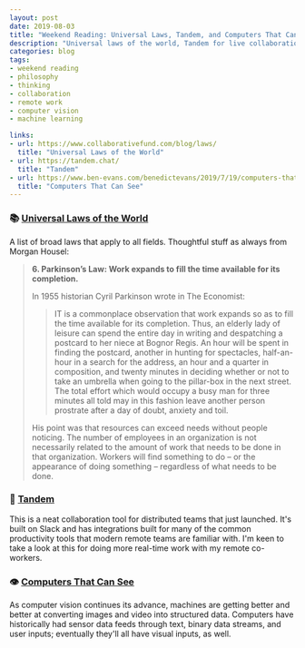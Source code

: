 ```yaml
---
layout: post
date: 2019-08-03
title: "Weekend Reading: Universal Laws, Tandem, and Computers That Can See"
description: "Universal laws of the world, Tandem for live collaboration in Slack, and the forward march of vision for computers."
categories: blog
tags:
- weekend reading
- philosophy
- thinking
- collaboration
- remote work
- computer vision
- machine learning

links:
- url: https://www.collaborativefund.com/blog/laws/
  title: "Universal Laws of the World"
- url: https://tandem.chat/
  title: "Tandem"
- url: https://www.ben-evans.com/benedictevans/2019/7/19/computers-that-can-see
  title: "Computers That Can See"
---
```


### 📚 [Universal Laws of the World](https://www.collaborativefund.com/blog/laws/ "Universal Laws of the World")

A list of broad laws that apply to all fields. Thoughtful stuff as always from Morgan Housel:

> **6. Parkinson’s Law: Work expands to fill the time available for its completion.**
>
> In 1955 historian Cyril Parkinson wrote in The Economist:
>
> > IT is a commonplace observation that work expands so as to fill the time available for its completion. Thus, an elderly lady of leisure can spend the entire day in writing and despatching a postcard to her niece at Bognor Regis. An hour will be spent in finding the postcard, another in hunting for spectacles, half-an-hour in a search for the address, an hour and a quarter in composition, and twenty minutes in deciding whether or not to take an umbrella when going to the pillar-box in the next street. The total effort which would occupy a busy man for three minutes all told may in this fashion leave another person prostrate after a day of doubt, anxiety and toil.
>
> His point was that resources can exceed needs without people noticing. The number of employees in an organization is not necessarily related to the amount of work that needs to be done in that organization. Workers will find something to do – or the appearance of doing something – regardless of what needs to be done.

### 💬 [Tandem](https://tandem.chat/ "Tandem Chat")

This is a neat collaboration tool for distributed teams that just launched. It's built on Slack and has integrations built for many of the common productivity tools that modern remote teams are familiar with. I'm keen to take a look at this for doing more real-time work with my remote co-workers.

### 👁 [Computers That Can See](https://www.ben-evans.com/benedictevans/2019/7/19/computers-that-can-see "Computers That Can See")

As computer vision continues its advance, machines are getting better and better at converting images and video into structured data. Computers have historically had sensor data feeds through text, binary data streams, and user inputs; eventually they'll all have visual inputs, as well.
